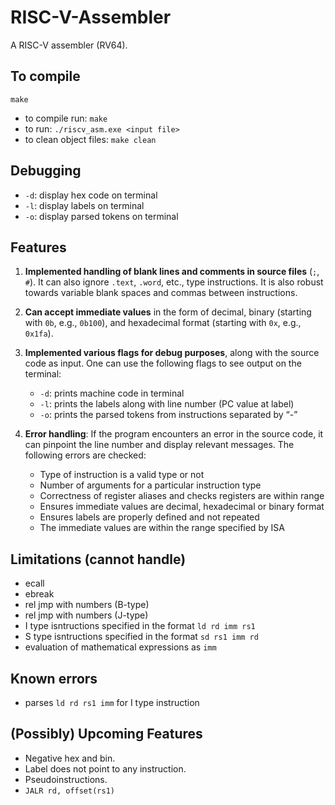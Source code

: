 # RISC-V-Assembler
A RISC-V assembler (RV64).

## To compile
`make`
- to compile run: `make`
- to run: `./riscv_asm.exe <input file>`
- to clean object files: `make clean`

## Debugging
- `-d`: display hex code on terminal
- `-l`: display labels on terminal
- `-o`: display parsed tokens on terminal

##  Features
1. **Implemented handling of blank lines and comments in source files** (`;`, `#`). It can also ignore `.text`, `.word`, etc., type instructions. It is also robust towards variable blank spaces and commas between instructions.

2. **Can accept immediate values** in the form of decimal, binary (starting with `0b`, e.g., `0b100`), and hexadecimal format (starting with `0x`, e.g., `0x1fa`).

3. **Implemented various flags for debug purposes**, along with the source code as input. One can use the following flags to see output on the terminal:

    - `-d`: prints machine code in terminal
    - `-l`: prints the labels along with line number (PC value at label)
    - `-o`: prints the parsed tokens from instructions separated by “-”

4. **Error handling**: If the program encounters an error in the source code, it can pinpoint the line number and display relevant messages. The following errors are checked:

    - Type of instruction is a valid type or not
    - Number of arguments for a particular instruction type
    - Correctness of register aliases and checks  registers are within range
    - Ensures immediate values are decimal, hexadecimal or binary format
    - Ensures labels are properly defined and not repeated
    - The immediate values are within the range specified by ISA

## Limitations (cannot handle)
- ecall
- ebreak
- rel jmp with numbers (B-type)
- rel jmp with numbers (J-type)
- I type isntructions specified in the format `ld rd imm rs1` 
- S type isntructions specified in the format `sd rs1 imm rd`
- evaluation of mathematical expressions as `imm`

## Known errors
- parses `ld rd rs1 imm` for I type instruction

## (Possibly) Upcoming Features
- Negative hex and bin.
- Label does not point to any instruction.
- Pseudoinstructions.
- `JALR rd, offset(rs1)`
